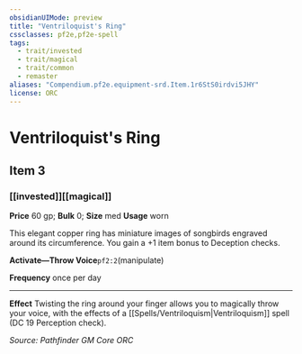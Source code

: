 ```yaml
---
obsidianUIMode: preview
title: "Ventriloquist's Ring"
cssclasses: pf2e,pf2e-spell
tags:
  - trait/invested
  - trait/magical
  - trait/common
  - remaster
aliases: "Compendium.pf2e.equipment-srd.Item.1r6StS0irdvi5JHY"
license: ORC
---
```

# Ventriloquist's Ring
## Item 3
### [[invested]][[magical]]


**Price** 60 gp; 
**Bulk** 0; **Size** med
**Usage** worn

This elegant copper ring has miniature images of songbirds engraved around its circumference. You gain a +1 item bonus to Deception checks.

**Activate—Throw Voice**`pf2:2`(manipulate)

**Frequency** once per day

* * *

**Effect** Twisting the ring around your finger allows you to magically throw your voice, with the effects of a [[Spells/Ventriloquism|Ventriloquism]] spell (DC 19 Perception check).

*Source: Pathfinder GM Core*
*ORC*